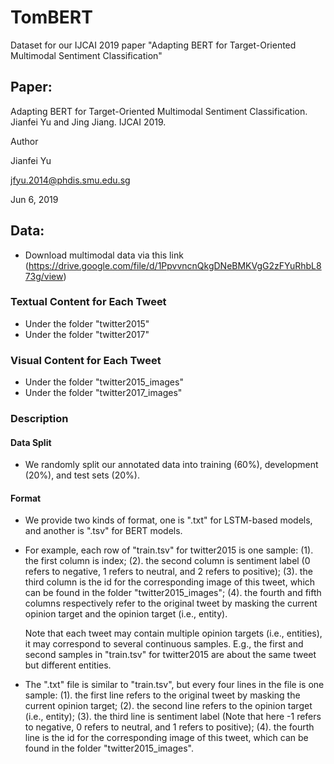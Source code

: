 # TomBERT
Dataset for our IJCAI 2019 paper "Adapting BERT for Target-Oriented Multimodal Sentiment Classification"


## Paper:
Adapting BERT for Target-Oriented Multimodal Sentiment Classification. Jianfei Yu and Jing Jiang. IJCAI 2019.

Author

Jianfei Yu

jfyu.2014@phdis.smu.edu.sg

Jun 6, 2019

## Data:
- Download multimodal data via this link (https://drive.google.com/file/d/1PpvvncnQkgDNeBMKVgG2zFYuRhbL873g/view)

### Textual Content for Each Tweet

* Under the folder "twitter2015"
* Under the folder "twitter2017"

### Visual Content for Each Tweet

* Under the folder "twitter2015_images"
* Under the folder "twitter2017_images"

### Description

#### Data Split

* We randomly split our annotated data into training (60%), development (20%), and test sets (20%).

#### Format

* We provide two kinds of format, one is ".txt" for LSTM-based models, and another is ".tsv" for BERT models.

* For example, each row of "train.tsv" for twitter2015 is one sample:
  (1). the first column is index;
  (2). the second column is sentiment label (0 refers to negative, 1 refers to neutral, and 2 refers to positive);
  (3). the third column is the id for the corresponding image of this tweet, which can be found in the folder "twitter2015_images";
  (4). the fourth and fifth columns respectively refer to the original tweet by masking the current opinion target and the opinion target (i.e., entity).
  
  Note that each tweet may contain multiple opinion targets (i.e., entities), it may correspond to several continuous samples. E.g., the first and second samples in "train.tsv" for twitter2015 are about the same tweet but different entities.
  
 * The ".txt" file is similar to "train.tsv", but every four lines in the file is one sample:
  (1). the first line refers to the original tweet by masking the current opinion target;
  (2). the second line refers to  the opinion target (i.e., entity);
  (3). the third line is sentiment label (Note that here -1 refers to negative, 0 refers to neutral, and 1 refers to positive);
  (4). the fourth line is the id for the corresponding image of this tweet, which can be found in the folder "twitter2015_images".
